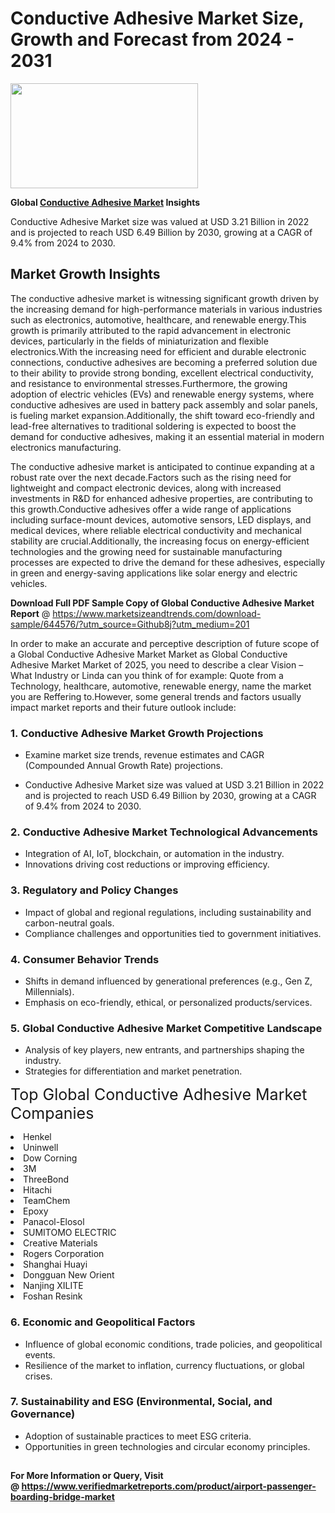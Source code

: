 <H1>Conductive Adhesive Market Size, Growth and Forecast from 2024 - 2031</H1><img class="aligncenter size-medium wp-image-584254" src="https://thirdeyenews.in/wp-content/uploads/2024/09/Global-Market-Research-300x168.jpeg" alt="" width="300" height="168" /><p><strong>Global&nbsp;<a href="https://www.marketsizeandtrends.com/download-sample/644576/?utm_source=Github8j?utm_medium=201">Conductive Adhesive Market</a> Insights</strong></p><p>Conductive Adhesive Market size was valued at USD 3.21 Billion in 2022 and is projected to reach USD 6.49 Billion by 2030, growing at a CAGR of 9.4% from 2024 to 2030.</p><p><h2>Market Growth Insights</h2> <p>The conductive adhesive market is witnessing significant growth driven by the increasing demand for high-performance materials in various industries such as electronics, automotive, healthcare, and renewable energy.This growth is primarily attributed to the rapid advancement in electronic devices, particularly in the fields of miniaturization and flexible electronics.With the increasing need for efficient and durable electronic connections, conductive adhesives are becoming a preferred solution due to their ability to provide strong bonding, excellent electrical conductivity, and resistance to environmental stresses.Furthermore, the growing adoption of electric vehicles (EVs) and renewable energy systems, where conductive adhesives are used in battery pack assembly and solar panels, is fueling market expansion.Additionally, the shift toward eco-friendly and lead-free alternatives to traditional soldering is expected to boost the demand for conductive adhesives, making it an essential material in modern electronics manufacturing.</p> <p>The conductive adhesive market is anticipated to continue expanding at a robust rate over the next decade.Factors such as the rising need for lightweight and compact electronic devices, along with increased investments in R&D for enhanced adhesive properties, are contributing to this growth.Conductive adhesives offer a wide range of applications including surface-mount devices, automotive sensors, LED displays, and medical devices, where reliable electrical conductivity and mechanical stability are crucial.Additionally, the increasing focus on energy-efficient technologies and the growing need for sustainable manufacturing processes are expected to drive the demand for these adhesives, especially in green and energy-saving applications like solar energy and electric vehicles.</p> <p><span class=""><strong>Download Full PDF Sample Copy of Global Conductive Adhesive Market Report</strong> @ <a href="https://www.marketsizeandtrends.com/download-sample/644576/?utm_source=Github8j?utm_medium=201" target="_blank">https://www.marketsizeandtrends.com/download-sample/644576/?utm_source=Github8j?utm_medium=201</a></span></p><p>In order to make an accurate and perceptive description of future scope of a Global&nbsp;Conductive Adhesive Market Market as Global&nbsp;Conductive Adhesive Market Market of 2025, you need to describe a clear Vision &ndash; What Industry or Linda can you think of for example: Quote from a Technology, healthcare, automotive, renewable energy, name the market you are Reffering to.However, some general trends and factors usually impact market reports and their future outlook include:</p><h3>1.&nbsp;<strong>Conductive Adhesive Market Growth Projections</strong></h3><ul><li>Examine market size trends, revenue estimates and CAGR (Compounded Annual Growth Rate) projections.</li><li><p>Conductive Adhesive Market size was valued at USD 3.21 Billion in 2022 and is projected to reach USD 6.49 Billion by 2030, growing at a CAGR of 9.4% from 2024 to 2030.</p></li></ul><h3>2.&nbsp;<strong>Conductive Adhesive Market Technological Advancements</strong></h3><ul><li>Integration of AI, IoT, blockchain, or automation in the industry.</li><li>Innovations driving cost reductions or improving efficiency.</li></ul><h3>3.&nbsp;<strong>Regulatory and Policy Changes</strong></h3><ul><li>Impact of global and regional regulations, including sustainability and carbon-neutral goals.</li><li>Compliance challenges and opportunities tied to government initiatives.</li></ul><h3>4.&nbsp;<strong>Consumer Behavior Trends</strong></h3><ul><li>Shifts in demand influenced by generational preferences (e.g., Gen Z, Millennials).</li><li>Emphasis on eco-friendly, ethical, or personalized products/services.</li></ul><h3>5.&nbsp;<strong>Global Conductive Adhesive Market Competitive Landscape</strong></h3><ul><li>Analysis of key players, new entrants, and partnerships shaping the industry.</li><li>Strategies for differentiation and market penetration.</li></ul><p data-pm-slice="1 1 []"><span style="color: inherit; font-family: inherit; font-size: 25px;">Top Global Conductive Adhesive Market Companies</span></p><div class="" data-test-id=""><p><li> Henkel</li><li> Uninwell</li><li> Dow Corning</li><li> 3M</li><li> ThreeBond</li><li> Hitachi</li><li> TeamChem</li><li> Epoxy</li><li> Panacol-Elosol</li><li> SUMITOMO ELECTRIC</li><li> Creative Materials</li><li> Rogers Corporation</li><li> Shanghai Huayi</li><li> Dongguan New Orient</li><li> Nanjing XILITE</li><li> Foshan Resink</li></p></div><h3>6.&nbsp;<strong>Economic and Geopolitical Factors</strong></h3><ul><li>Influence of global economic conditions, trade policies, and geopolitical events.</li><li>Resilience of the market to inflation, currency fluctuations, or global crises.</li></ul><h3>7.&nbsp;<strong>Sustainability and ESG (Environmental, Social, and Governance)</strong></h3><ul><li>Adoption of sustainable practices to meet ESG criteria.</li><li>Opportunities in green technologies and circular economy principles.</li></ul><h2><strong style="font-size: 14px;">For More Information or Query, Visit @&nbsp;</strong><a style="background-color: #ffffff; font-size: 14px;" href="https://www.marketsizeandtrends.com/report/conductive-adhesive-market/" target="_blank">https://www.verifiedmarketreports.com/product/airport-passenger-boarding-bridge-market</a></h2>
